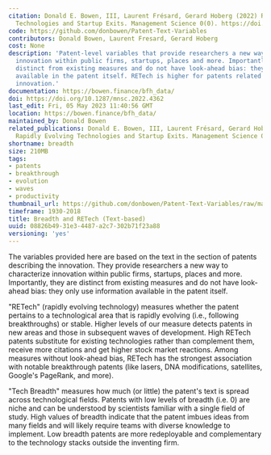 ```yaml
---
citation: Donald E. Bowen, III, Laurent Frésard, Gerard Hoberg (2022) Rapidly Evolving
  Technologies and Startup Exits. Management Science 0(0). https://doi.org/10.1287/mnsc.2022.4362
code: https://github.com/donbowen/Patent-Text-Variables
contributors: Donald Bowen, Laurent Fresard, Gerard Hoberg
cost: None
description: 'Patent-level variables that provide researchers a new way to characterize
  innovation within public firms, startups, places and more. Importantly, they are
  distinct from existing measures and do not have look-ahead bias: they only use information
  available in the patent itself. RETech is higher for patents related to waves of
  innovation.'
documentation: https://bowen.finance/bfh_data/
doi: https://doi.org/10.1287/mnsc.2022.4362
last_edit: Fri, 05 May 2023 11:40:56 GMT
location: https://bowen.finance/bfh_data/
maintained_by: Donald Bowen
related_publications: Donald E. Bowen, III, Laurent Frésard, Gerard Hoberg (2022)
  Rapidly Evolving Technologies and Startup Exits. Management Science 0(0). https://doi.org/10.1287/mnsc.2022.4362
shortname: breadth
size: 210MB
tags:
- patents
- breakthrough
- evolution
- waves
- productivity
thumbnail_url: https://github.com/donbowen/Patent-Text-Variables/raw/main/code/updated_graphs/RETech-1930.png
timeframe: 1930-2018
title: Breadth and RETech (Text-based)
uuid: 08826b49-31e3-4487-a2c7-302b71f23a88
versioning: 'yes'
---
```



The variables provided here are based on the text in the section of patents describing the innovation. They provide researchers a new way to characterize innovation within public firms, startups, places and more. Importantly, they are distinct from existing measures and do not have look-ahead bias: they only use information available in the patent itself.

"RETech" (rapidly evolving technology) measures whether the patent pertains to a technological area that is rapidly evolving (i.e., following breakthroughs) or stable. Higher levels of our measure detects patents in new areas and those in subsequent waves of development. High RETech patents substitute for existing technologies rather than complement them, receive more citations and get higher stock market reactions. Among measures without look-ahead bias, RETech has the strongest association with notable breakthrough patents (like lasers, DNA modifications, satellites, Google's PageRank, and more).

"Tech Breadth" measures how much (or little) the patent's text is spread across technological fields. Patents with low levels of breadth (i.e. 0) are niche and can be understood by scientists familiar with a single field of study. High values of breadth indicate that the patent imbues ideas from many fields and will likely require teams with diverse knowledge to implement. Low breadth patents are more redeployable and complementary to the technology stacks outside the inventing firm.
